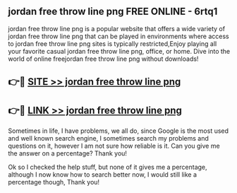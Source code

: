 ## jordan free throw line png FREE ONLINE - 6rtq1

jordan free throw line png is a popular website that offers a wide variety of jordan free throw line png that can be played in environments where access to jordan free throw line png sites is typically restricted,Enjoy playing all your favorite casual jordan free throw line png, office, or home. Dive into the world of online freejordan free throw line png without downloads!

## 👉🔴 [SITE >> jordan free throw line png](http://news.freeplayer.one?title=jordan_free_throw_line_png&ref=FRRE)

## 👉🔴 [LINK >> jordan free throw line png](http://news.freeplayer.one?title=jordan_free_throw_line_png&ref=FREE)

Sometimes in life, I have problems, we all do, since Google is the most used and well known search engine, I sometimes search my problems and questions on it, however I am not sure how reliable is it. Can you give me the answer on a percentage? Thank you!

Ok so I checked the help stuff, but none of it gives me a percentage, although I now know how to search better now, I would still like a percentage though, Thank you!